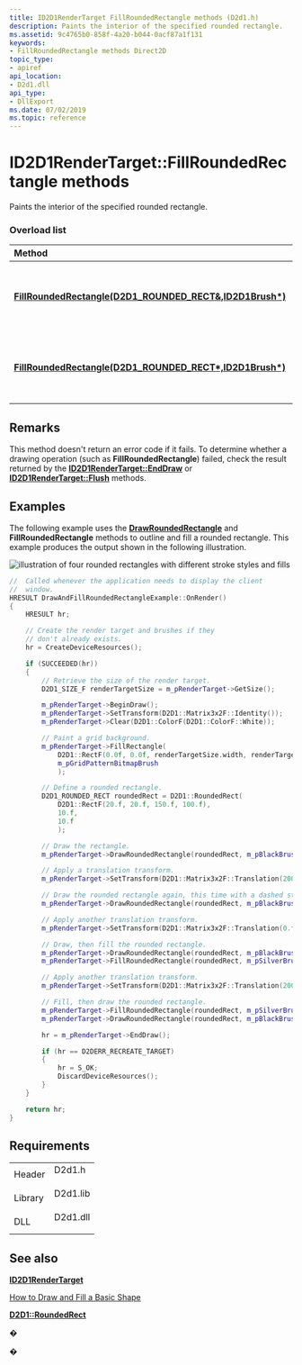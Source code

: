 ```yaml
---
title: ID2D1RenderTarget FillRoundedRectangle methods (D2d1.h)
description: Paints the interior of the specified rounded rectangle.
ms.assetid: 9c4765b0-858f-4a20-b044-0acf87a1f131
keywords:
- FillRoundedRectangle methods Direct2D
topic_type:
- apiref
api_location:
- D2d1.dll
api_type:
- DllExport
ms.date: 07/02/2019
ms.topic: reference
---
```


# ID2D1RenderTarget::FillRoundedRectangle methods

Paints the interior of the specified rounded rectangle.

### Overload list



| Method                                                                                                                                          | Description                                                         |
|:------------------------------------------------------------------------------------------------------------------------------------------------|:--------------------------------------------------------------------|
| [**FillRoundedRectangle(D2D1\_ROUNDED\_RECT&,ID2D1Brush\*)**](https://msdn.microsoft.com/library/Dd316795(v=VS.85).aspx)  | Paints the interior of the specified rounded rectangle. <br/> |
| [**FillRoundedRectangle(D2D1\_ROUNDED\_RECT\*,ID2D1Brush\*)**](https://msdn.microsoft.com/library/Dd371959(v=VS.85).aspx) | Paints the interior of the specified rounded rectangle.<br/>  |



## Remarks

This method doesn't return an error code if it fails. To determine whether a drawing operation (such as **FillRoundedRectangle**) failed, check the result returned by the [**ID2D1RenderTarget::EndDraw**](https://msdn.microsoft.com/library/Dd371924(v=VS.85).aspx) or [**ID2D1RenderTarget::Flush**](https://msdn.microsoft.com/library/Dd316801(v=VS.85).aspx) methods.

## Examples

The following example uses the [**DrawRoundedRectangle**](id2d1rendertarget-drawroundedrectangle.md) and **FillRoundedRectangle** methods to outline and fill a rounded rectangle. This example produces the output shown in the following illustration.

![illustration of four rounded rectangles with different stroke styles and fills](images/drawroundedrectangle-scr.png)


```C++
//  Called whenever the application needs to display the client
//  window.
HRESULT DrawAndFillRoundedRectangleExample::OnRender()
{
    HRESULT hr;

    // Create the render target and brushes if they
    // don't already exists.
    hr = CreateDeviceResources();

    if (SUCCEEDED(hr))
    {
        // Retrieve the size of the render target.
        D2D1_SIZE_F renderTargetSize = m_pRenderTarget->GetSize();

        m_pRenderTarget->BeginDraw();
        m_pRenderTarget->SetTransform(D2D1::Matrix3x2F::Identity());
        m_pRenderTarget->Clear(D2D1::ColorF(D2D1::ColorF::White));

        // Paint a grid background.
        m_pRenderTarget->FillRectangle(
            D2D1::RectF(0.0f, 0.0f, renderTargetSize.width, renderTargetSize.height),
            m_pGridPatternBitmapBrush
            );

        // Define a rounded rectangle.
        D2D1_ROUNDED_RECT roundedRect = D2D1::RoundedRect(
            D2D1::RectF(20.f, 20.f, 150.f, 100.f),
            10.f,
            10.f
            );

        // Draw the rectangle.
        m_pRenderTarget->DrawRoundedRectangle(roundedRect, m_pBlackBrush, 10.f);

        // Apply a translation transform.
        m_pRenderTarget->SetTransform(D2D1::Matrix3x2F::Translation(200.f, 0.f));

        // Draw the rounded rectangle again, this time with a dashed stroke.
        m_pRenderTarget->DrawRoundedRectangle(roundedRect, m_pBlackBrush, 10.f, m_pStrokeStyle);

        // Apply another translation transform.
        m_pRenderTarget->SetTransform(D2D1::Matrix3x2F::Translation(0.f, 150.f));

        // Draw, then fill the rounded rectangle.
        m_pRenderTarget->DrawRoundedRectangle(roundedRect, m_pBlackBrush, 10.f, m_pStrokeStyle);
        m_pRenderTarget->FillRoundedRectangle(roundedRect, m_pSilverBrush);

        // Apply another translation transform.
        m_pRenderTarget->SetTransform(D2D1::Matrix3x2F::Translation(200.f, 150.f));

        // Fill, then draw the rounded rectangle.
        m_pRenderTarget->FillRoundedRectangle(roundedRect, m_pSilverBrush);
        m_pRenderTarget->DrawRoundedRectangle(roundedRect, m_pBlackBrush, 10.f, m_pStrokeStyle);

        hr = m_pRenderTarget->EndDraw();

        if (hr == D2DERR_RECREATE_TARGET)
        {
            hr = S_OK;
            DiscardDeviceResources();
        }
    }

    return hr;
}
```



## Requirements



|                    |                                                                                     |
|--------------------|-------------------------------------------------------------------------------------|
| Header<br/>  | <dl> <dt>D2d1.h</dt> </dl>   |
| Library<br/> | <dl> <dt>D2d1.lib</dt> </dl> |
| DLL<br/>     | <dl> <dt>D2d1.dll</dt> </dl> |



## See also

<dl> <dt>

[**ID2D1RenderTarget**](https://msdn.microsoft.com/library/Dd371260(v=VS.85).aspx)
</dt> <dt>

[How to Draw and Fill a Basic Shape](how-to-draw-an-ellipse.md)
</dt> <dt>

[**D2D1::RoundedRect**](https://msdn.microsoft.com/library/Dd316917(v=VS.85).aspx)
</dt> </dl>

�

�





